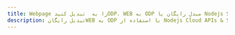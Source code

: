 ---title: Webpage را به  تبدیل کنیدODP، WEB به ODP مبدل رایگان یا Nodejs SDKdescription: تبدیل رایگانWEB به ODP با استفاده از Nodejs Cloud APIs & SDK همچنین اسناد PDF را در Cloud ایجاد، ویرایش و رندر کنید.---